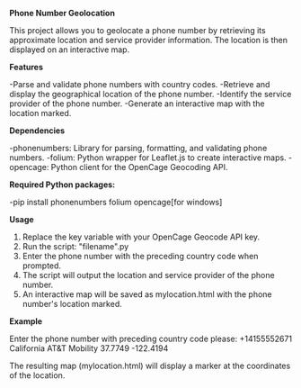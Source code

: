 **Phone Number Geolocation**

This project allows you to geolocate a phone number by retrieving its approximate location and service provider information. The location is then displayed on an interactive map.

**Features**

-Parse and validate phone numbers with country codes.
-Retrieve and display the geographical location of the phone number.
-Identify the service provider of the phone number.
-Generate an interactive map with the location marked.

**Dependencies**

-phonenumbers: Library for parsing, formatting, and validating phone numbers.
-folium: Python wrapper for Leaflet.js to create interactive maps.
-opencage: Python client for the OpenCage Geocoding API.

**Required Python packages:**

-pip install phonenumbers folium opencage[for windows]

**Usage**

1. Replace the key variable with your OpenCage Geocode API key.
2. Run the script: "filename".py
3. Enter the phone number with the preceding country code when prompted.
4. The script will output the location and service provider of the phone number.
5. An interactive map will be saved as mylocation.html with the phone number's location marked.

**Example**

Enter the phone number with preceding country code please: +14155552671
California
AT&T Mobility
37.7749 -122.4194

The resulting map (mylocation.html) will display a marker at the coordinates of the location.
